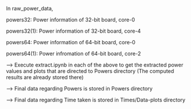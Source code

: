 In raw_power_data,


powers32:
	Power information of 32-bit board, core-0


powers32(1):
	Power information of 32-bit board, core-4


powers64:
	Power information of 64-bit board, core-0


powers64(1):
	Power infromation of 64-bit board, core-2
	
	
	
--> Execute extract.ipynb in each of the above to get the extracted power values and plots that are directed to Powers directory (The computed results are already stored there)


--> Final data regarding Powers is stored in Powers directory


--> Final data regarding Time taken is stored in Times/Data-plots directory
